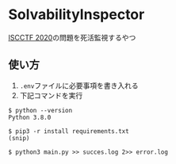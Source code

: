# SolvabilityInspector

[ISCCTF 2020](https://github.com/ISCCTF2020)の問題を死活監視するやつ

## 使い方

1. `.env`ファイルに必要事項を書き入れる
2. 下記コマンドを実行

```shell-session
$ python --version
Python 3.8.0

$ pip3 -r install requirements.txt
(snip)

$ python3 main.py >> succes.log 2>> error.log
```

